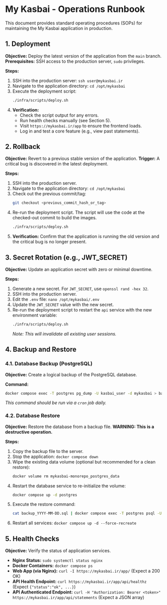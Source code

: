 # My Kasbai - Operations Runbook

This document provides standard operating procedures (SOPs) for maintaining the My Kasbai application in production.

## 1. Deployment

**Objective:** Deploy the latest version of the application from the `main` branch.
**Prerequisites:** SSH access to the production server, `sudo` privileges.

**Steps:**
1.  SSH into the production server: `ssh user@mykasbai.ir`
2.  Navigate to the application directory: `cd /opt/mykasbai`
3.  Execute the deployment script:
    ```bash
    ./infra/scripts/deploy.sh
    ```
4.  **Verification:**
    -   Check the script output for any errors.
    -   Run health checks manually (see Section 5).
    -   Visit `https://mykasbai.ir/app` to ensure the frontend loads.
    -   Log in and test a core feature (e.g., view past statements).

## 2. Rollback

**Objective:** Revert to a previous stable version of the application.
**Trigger:** A critical bug is discovered in the latest deployment.

**Steps:**
1.  SSH into the production server.
2.  Navigate to the application directory: `cd /opt/mykasbai`
3.  Check out the previous commit/tag:
    ```bash
    git checkout <previous_commit_hash_or_tag>
    ```
4.  Re-run the deployment script. The script will use the code at the checked-out commit to build the images.
    ```bash
    ./infra/scripts/deploy.sh
    ```
5.  **Verification:** Confirm that the application is running the old version and the critical bug is no longer present.

## 3. Secret Rotation (e.g., JWT_SECRET)

**Objective:** Update an application secret with zero or minimal downtime.

**Steps:**
1.  Generate a new secret. For `JWT_SECRET`, use `openssl rand -hex 32`.
2.  SSH into the production server.
3.  Edit the `.env` file: `nano /opt/mykasbai/.env`
4.  Update the `JWT_SECRET` value with the new secret.
5.  Re-run the deployment script to restart the `api` service with the new environment variable:
    ```bash
    ./infra/scripts/deploy.sh
    ```
    *Note: This will invalidate all existing user sessions.*

## 4. Backup and Restore

### 4.1. Database Backup (PostgreSQL)

**Objective:** Create a logical backup of the PostgreSQL database.

**Command:**
```bash
docker compose exec -T postgres pg_dump -U kasbai_user -d mykasbai > backup_$(date +%F).sql
```
*This command should be run via a `cron` job daily.*

### 4.2. Database Restore

**Objective:** Restore the database from a backup file.
**WARNING: This is a destructive operation.**

**Steps:**
1.  Copy the backup file to the server.
2.  Stop the application: `docker compose down`
3.  Wipe the existing data volume (optional but recommended for a clean restore):
    ```bash
    docker volume rm mykasbai-monorepo_postgres_data
    ```
4.  Restart the database service to re-initialize the volume:
    ```bash
    docker compose up -d postgres
    ```
5.  Execute the restore command:
    ```bash
    cat backup_YYYY-MM-DD.sql | docker compose exec -T postgres psql -U kasbai_user -d mykasbai
    ```
6.  Restart all services: `docker compose up -d --force-recreate`

## 5. Health Checks

**Objective:** Verify the status of application services.

-   **Nginx Status:** `sudo systemctl status nginx`
-   **Docker Containers:** `docker compose ps`
-   **Web App (via Nginx):** `curl -I https://mykasbai.ir/app/` (Expect a 200 OK)
-   **API Health Endpoint:** `curl https://mykasbai.ir/app/api/healthz` (Expect `{"status":"ok", ...}`)
-   **API Authenticated Endpoint:** `curl -H "Authorization: Bearer <token>" https://mykasbai.ir/app/api/statements` (Expect a JSON array)
